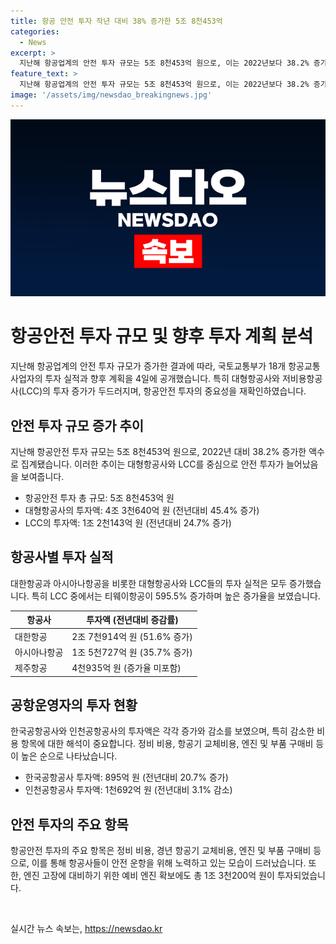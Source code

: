 ```yaml
---
title: 항공 안전 투자 작년 대비 38% 증가한 5조 8천453억
categories:
  - News
excerpt: >
  지난해 항공업계의 안전 투자 규모는 5조 8천453억 원으로, 이는 2022년보다 38.2% 증가한 액수입니다. 대부분의 항공사가 투자를 증가시켰으며, LCC는 투자 증가율이 높았습니다. 공항운영자도 투자를 진행했는데, 한국공항공사는 895억 원, 인천공항공사는 1천692억 원을 투자했습니다. 정비 비용, 경년 항공기 교체비용, 엔진·부품 구매비 등이 높게 나타났으며, 항공안전 투자 공시제도 운영으로 안전 투자가 증가하고 있다고 밝혀졌습니다. LCC의 투자 증가율, 항공기 평균 기령 등 다양한 통계가 공개됐습니다. 
feature_text: >
  지난해 항공업계의 안전 투자 규모는 5조 8천453억 원으로, 이는 2022년보다 38.2% 증가한 액수입니다. 대부분의 항공사가 투자를 증가시켰으며, LCC는 투자 증가율이 높았습니다. 공항운영자도 투자를 진행했는데, 한국공항공사는 895억 원, 인천공항공사는 1천692억 원을 투자했습니다. 정비 비용, 경년 항공기 교체비용, 엔진·부품 구매비 등이 높게 나타났으며, 항공안전 투자 공시제도 운영으로 안전 투자가 증가하고 있다고 밝혀졌습니다. LCC의 투자 증가율, 항공기 평균 기령 등 다양한 통계가 공개됐습니다. 
image: '/assets/img/newsdao_breakingnews.jpg'
---
```


<p><img src="/assets/img/newsdao_breakingnews.jpg" alt="cryptoinkorea 속보" /></p>

<h1>항공안전 투자 규모 및 향후 투자 계획 분석</h1>

<p data-ke-size="size16">지난해 항공업계의 안전 투자 규모가 증가한 결과에 따라, 국토교통부가 18개 항공교통사업자의 투자 실적과 향후 계획을 4일에 공개했습니다. 특히 대형항공사와 저비용항공사(LCC)의 투자 증가가 두드러지며, 항공안전 투자의 중요성을 재확인하였습니다.</p>

<h2 data-ke-size="size26">안전 투자 규모 증가 추이</h2>

<p data-ke-size="size16">지난해 항공안전 투자 규모는 5조 8천453억 원으로, 2022년 대비 38.2% 증가한 액수로 집계됐습니다. 이러한 추이는 대형항공사와 LCC를 중심으로 안전 투자가 늘어났음을 보여줍니다.</p>

<ul>
<li>항공안전 투자 총 규모: 5조 8천453억 원</li>
<li>대형항공사의 투자액: 4조 3천640억 원 (전년대비 45.4% 증가)</li>
<li>LCC의 투자액: 1조 2천143억 원 (전년대비 24.7% 증가)</li>
</ul>

<h2 data-ke-size="size26">항공사별 투자 실적</h2>

<p data-ke-size="size16">대한항공과 아시아나항공을 비롯한 대형항공사와 LCC들의 투자 실적은 모두 증가했습니다. 특히 LCC 중에서는 티웨이항공이 595.5% 증가하며 높은 증가율을 보였습니다.</p>

<table>
<thead>
<tr>
<th>항공사</th>
<th>투자액 (전년대비 증감률)</th>
</tr>
</thead>
<tbody>
<tr>
<td>대한항공</td>
<td>2조 7천914억 원 (51.6% 증가)</td>
</tr>
<tr>
<td>아시아나항공</td>
<td>1조 5천727억 원 (35.7% 증가)</td>
</tr>
<tr>
<td>제주항공</td>
<td>4천935억 원 (증가율 미포함)</td>
</tr>
<!-- 다른 LCC 항공사들의 데이터도 동일한 형식으로 작성 -->
</tbody>
</table>

<h2 data-ke-size="size26">공항운영자의 투자 현황</h2>

<p data-ke-size="size16">한국공항공사와 인천공항공사의 투자액은 각각 증가와 감소를 보였으며, 특히 감소한 비용 항목에 대한 해석이 중요합니다. 정비 비용, 항공기 교체비용, 엔진 및 부품 구매비 등이 높은 순으로 나타났습니다.</p>

<ul>
<li>한국공항공사 투자액: 895억 원 (전년대비 20.7% 증가)</li>
<li>인천공항공사 투자액: 1천692억 원 (전년대비 3.1% 감소)</li>
</ul>

<h2 data-ke-size="size26">안전 투자의 주요 항목</h2>

<p data-ke-size="size16">항공안전 투자의 주요 항목은 정비 비용, 경년 항공기 교체비용, 엔진 및 부품 구매비 등으로, 이를 통해 항공사들이 안전 운항을 위해 노력하고 있는 모습이 드러났습니다. 또한, 엔진 고장에 대비하기 위한 예비 엔진 확보에도 총 1조 3천200억 원이 투자되었습니다.</p>

<p data-ke-size="size16">&nbsp;</p>
실시간 뉴스 속보는, <a href="https://newsdao.kr" rel="dofollow">https://newsdao.kr</a>


